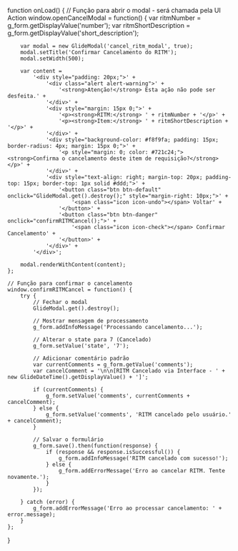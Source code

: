 
function onLoad() {
    // Função para abrir o modal - será chamada pela UI Action
    window.openCancelModal = function() {
        var ritmNumber = g_form.getDisplayValue('number');
        var ritmShortDescription = g_form.getDisplayValue('short_description');
        
        var modal = new GlideModal('cancel_ritm_modal', true);
        modal.setTitle('Confirmar Cancelamento do RITM');
        modal.setWidth(500);
        
        var content = 
            '<div style="padding: 20px;">' +
                '<div class="alert alert-warning">' +
                    '<strong>Atenção!</strong> Esta ação não pode ser desfeita.' +
                '</div>' +
                '<div style="margin: 15px 0;">' +
                    '<p><strong>RITM:</strong> ' + ritmNumber + '</p>' +
                    '<p><strong>Item:</strong> ' + ritmShortDescription + '</p>' +
                '</div>' +
                '<div style="background-color: #f8f9fa; padding: 15px; border-radius: 4px; margin: 15px 0;">' +
                    '<p style="margin: 0; color: #721c24;"><strong>Confirma o cancelamento deste item de requisição?</strong></p>' +
                '</div>' +
                '<div style="text-align: right; margin-top: 20px; padding-top: 15px; border-top: 1px solid #ddd;">' +
                    '<button class="btn btn-default" onclick="GlideModal.get().destroy();" style="margin-right: 10px;">' +
                        '<span class="icon icon-undo"></span> Voltar' +
                    '</button>' +
                    '<button class="btn btn-danger" onclick="confirmRITMCancel();">' +
                        '<span class="icon icon-check"></span> Confirmar Cancelamento' +
                    '</button>' +
                '</div>' +
            '</div>';
        
        modal.renderWithContent(content);
    };
    
    // Função para confirmar o cancelamento
    window.confirmRITMCancel = function() {
        try {
            // Fechar o modal
            GlideModal.get().destroy();
            
            // Mostrar mensagem de processamento
            g_form.addInfoMessage('Processando cancelamento...');
            
            // Alterar o state para 7 (Cancelado)
            g_form.setValue('state', '7');
            
            // Adicionar comentário padrão
            var currentComments = g_form.getValue('comments');
            var cancelComment = '\n\n[RITM Cancelado via Interface - ' + new GlideDateTime().getDisplayValue() + ']';
            
            if (currentComments) {
                g_form.setValue('comments', currentComments + cancelComment);
            } else {
                g_form.setValue('comments', 'RITM cancelado pelo usuário.' + cancelComment);
            }
            
            // Salvar o formulário
            g_form.save().then(function(response) {
                if (response && response.isSuccessful()) {
                    g_form.addInfoMessage('RITM cancelado com sucesso!');
                } else {
                    g_form.addErrorMessage('Erro ao cancelar RITM. Tente novamente.');
                }
            });
            
        } catch (error) {
            g_form.addErrorMessage('Erro ao processar cancelamento: ' + error.message);
        }
    };
}
